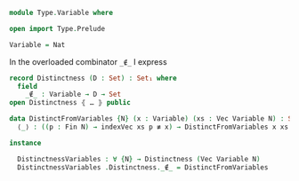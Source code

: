 
```agda
module Type.Variable where
```

```agda
open import Type.Prelude
```

```agda
Variable = Nat
```

In the overloaded combinator `_∉_` I express

```agda
record Distinctness (D : Set) : Set₁ where
  field
    _∉_ : Variable → D → Set
open Distinctness ⦃ … ⦄ public
```

```agda
data DistinctFromVariables {N} (x : Variable) (xs : Vec Variable N) : Set where
  ⟨_⟩ : ((p : Fin N) → indexVec xs p ≢ x) → DistinctFromVariables x xs

instance

  DistinctnessVariables : ∀ {N} → Distinctness (Vec Variable N)
  DistinctnessVariables .Distinctness._∉_ = DistinctFromVariables
```
